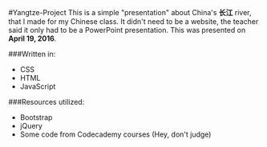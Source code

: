 #Yangtze-Project
This is a simple "presentation" about China's **长江** river, that I made for my Chinese class. It didn't need to be
a website, the teacher said it only had to be a PowerPoint presentation. This was presented on **April 19, 2016**.

###Written in:
- CSS
- HTML
- JavaScript

###Resources utilized:
- Bootstrap
- jQuery
- Some code from Codecademy courses (Hey, don't judge)
